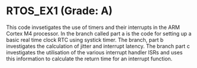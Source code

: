 RTOS_EX1 (Grade: A)
========

This code invsetigates the use of timers and their interrupts in the ARM Cortex M4 processor.
In the branch called part a is the code for setting up a basic real time clock RTC using systick timer.
The branch, part b investigates the calculation of jitter and interrupt latency.
The branch part c investigates the utilisation of the various interrupt handler ISRs and uses this information to 
calculate the return time for an interrupt function.
